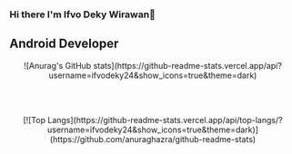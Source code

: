 ### Hi there I'm Ifvo Deky Wirawan👋

## Android Developer

<!--
**ifvodeky24/ifvodeky24** is a ✨ _special_ ✨ repository because its `README.md` (this file) appears on your GitHub profile.

Here are some ideas to get you started:

- 🔭 I’m currently working on ...
- 🌱 I’m currently learning ...
- 👯 I’m looking to collaborate on ...
- 🤔 I’m looking for help with ...
- 💬 Ask me about ...
- 📫 How to reach me: ...
- 😄 Pronouns: ...
- ⚡ Fun fact: ...
-->

<center> ![Anurag's GitHub stats](https://github-readme-stats.vercel.app/api?username=ifvodeky24&show_icons=true&theme=dark) </center>
  
  <br><br>

<center> [![Top Langs](https://github-readme-stats.vercel.app/api/top-langs/?username=ifvodeky24&show_icons=true&theme=dark)](https://github.com/anuraghazra/github-readme-stats) 
</center>




